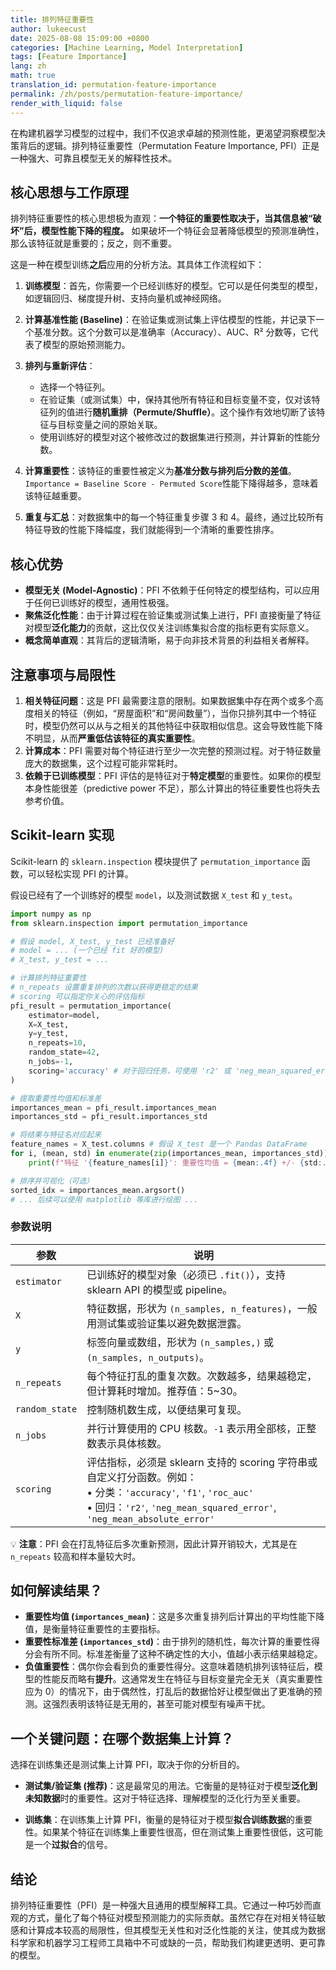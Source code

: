 ```yaml
---
title: 排列特征重要性
author: lukeecust
date: 2025-08-08 15:09:00 +0800
categories: [Machine Learning, Model Interpretation]
tags: [Feature Importance]
lang: zh
math: true
translation_id: permutation-feature-importance
permalink: /zh/posts/permutation-feature-importance/
render_with_liquid: false
---
```


在构建机器学习模型的过程中，我们不仅追求卓越的预测性能，更渴望洞察模型决策背后的逻辑。排列特征重要性（Permutation Feature Importance, PFI）正是一种强大、可靠且模型无关的解释性技术。

## 核心思想与工作原理

排列特征重要性的核心思想极为直观：**一个特征的重要性取决于，当其信息被“破坏”后，模型性能下降的程度。** 如果破坏一个特征会显著降低模型的预测准确性，那么该特征就是重要的；反之，则不重要。

这是一种在模型训练**之后**应用的分析方法。其具体工作流程如下：

1.  **训练模型**：首先，你需要一个已经训练好的模型。它可以是任何类型的模型，如逻辑回归、梯度提升树、支持向量机或神经网络。

2.  **计算基准性能 (Baseline)**：在验证集或测试集上评估模型的性能，并记录下一个基准分数。这个分数可以是准确率（Accuracy）、AUC、R² 分数等，它代表了模型的原始预测能力。

3.  **排列与重新评估**：
    *   选择一个特征列。
    *   在验证集（或测试集）中，保持其他所有特征和目标变量不变，仅对该特征列的值进行**随机重排（Permute/Shuffle）**。这个操作有效地切断了该特征与目标变量之间的原始关联。
    *   使用训练好的模型对这个被修改过的数据集进行预测，并计算新的性能分数。

4.  **计算重要性**：该特征的重要性被定义为**基准分数与排列后分数的差值**。
    `Importance = Baseline Score - Permuted Score`性能下降得越多，意味着该特征越重要。

5.  **重复与汇总**：对数据集中的每一个特征重复步骤 3 和 4。最终，通过比较所有特征导致的性能下降幅度，我们就能得到一个清晰的重要性排序。

## 核心优势

*   **模型无关 (Model-Agnostic)**：PFI 不依赖于任何特定的模型结构，可以应用于任何已训练好的模型，通用性极强。
*   **聚焦泛化性能**：由于计算过程在验证集或测试集上进行，PFI 直接衡量了特征对模型**泛化能力**的贡献，这比仅仅关注训练集拟合度的指标更有实际意义。
*   **概念简单直观**：其背后的逻辑清晰，易于向非技术背景的利益相关者解释。

## 注意事项与局限性

1.  **相关特征问题**：这是 PFI 最需要注意的限制。如果数据集中存在两个或多个高度相关的特征（例如，“房屋面积”和“房间数量”），当你只排列其中一个特征时，模型仍然可以从与之相关的其他特征中获取相似信息。这会导致性能下降不明显，从而**严重低估该特征的真实重要性**。
2.  **计算成本**：PFI 需要对每个特征进行至少一次完整的预测过程。对于特征数量庞大的数据集，这个过程可能非常耗时。
3.  **依赖于已训练模型**：PFI 评估的是特征对于**特定模型**的重要性。如果你的模型本身性能很差（predictive power 不足），那么计算出的特征重要性也将失去参考价值。

## Scikit-learn 实现

Scikit-learn 的 `sklearn.inspection` 模块提供了 `permutation_importance` 函数，可以轻松实现 PFI 的计算。

假设已经有了一个训练好的模型 `model`，以及测试数据 `X_test` 和 `y_test`。

```python
import numpy as np
from sklearn.inspection import permutation_importance

# 假设 model, X_test, y_test 已经准备好
# model = ... (一个已经 fit 好的模型)
# X_test, y_test = ...

# 计算排列特征重要性
# n_repeats 设置重复排列的次数以获得更稳定的结果
# scoring 可以指定你关心的评估指标
pfi_result = permutation_importance(
    estimator=model,
    X=X_test,
    y=y_test,
    n_repeats=10,
    random_state=42,
    n_jobs=-1,
    scoring='accuracy' # 对于回归任务，可使用 'r2' 或 'neg_mean_squared_error'
)

# 提取重要性均值和标准差
importances_mean = pfi_result.importances_mean
importances_std = pfi_result.importances_std

# 将结果与特征名对应起来
feature_names = X_test.columns # 假设 X_test 是一个 Pandas DataFrame
for i, (mean, std) in enumerate(zip(importances_mean, importances_std)):
    print(f"特征 '{feature_names[i]}': 重要性均值 = {mean:.4f} +/- {std:.4f}")

# 排序并可视化（可选）
sorted_idx = importances_mean.argsort()
# ... 后续可以使用 matplotlib 等库进行绘图 ...
```

### 参数说明

| 参数             | 说明                                                                                                                                                             |
| -------------- | -------------------------------------------------------------------------------------------------------------------------------------------------------------- |
| `estimator`    | 已训练好的模型对象（必须已 `.fit()`），支持 sklearn API 的模型或 pipeline。                                                                                                          |
| `X`            | 特征数据，形状为 `(n_samples, n_features)`，一般用测试集或验证集以避免数据泄露。                                                                                                          |
| `y`            | 标签向量或数组，形状为 `(n_samples,)` 或 `(n_samples, n_outputs)`。                                                                                                         |
| `n_repeats`    | 每个特征打乱的重复次数。次数越多，结果越稳定，但计算耗时增加。推荐值：5\~30。                                                                                                                      |
| `random_state` | 控制随机数生成，以便结果可复现。                                                                                                                                               |
| `n_jobs`       | 并行计算使用的 CPU 核数。`-1` 表示用全部核，正整数表示具体核数。                                                                                                                          |
| `scoring`      | 评估指标，必须是 sklearn 支持的 scoring 字符串或自定义打分函数。例如：<br>• 分类：`'accuracy'`, `'f1'`, `'roc_auc'`<br>• 回归：`'r2'`, `'neg_mean_squared_error'`, `'neg_mean_absolute_error'` |

💡 **注意**：PFI 会在打乱特征后多次重新预测，因此计算开销较大，尤其是在 `n_repeats` 较高和样本量较大时。


## 如何解读结果？

*   **重要性均值 (`importances_mean`)**：这是多次重复排列后计算出的平均性能下降值，是衡量特征重要性的主要指标。
*   **重要性标准差 (`importances_std`)**：由于排列的随机性，每次计算的重要性得分会有所不同。标准差衡量了这种不确定性的大小，值越小表示结果越稳定。
*   **负值重要性**：偶尔你会看到负的重要性得分。这意味着随机排列该特征后，模型的性能反而略有**提升**。这通常发生在特征与目标变量完全无关（真实重要性应为 0）的情况下，由于偶然性，打乱后的数据恰好让模型做出了更准确的预测。这强烈表明该特征是无用的，甚至可能对模型有噪声干扰。

## 一个关键问题：在哪个数据集上计算？

选择在训练集还是测试集上计算 PFI，取决于你的分析目的。

*   **测试集/验证集 (推荐)**：这是最常见的用法。它衡量的是特征对于模型**泛化到未知数据**时的重要性。这对于特征选择、理解模型的泛化行为至关重要。

*   **训练集**：在训练集上计算 PFI，衡量的是特征对于模型**拟合训练数据**的重要性。如果某个特征在训练集上重要性很高，但在测试集上重要性很低，这可能是一个**过拟合**的信号。

## 结论

排列特征重要性（PFI）是一种强大且通用的模型解释工具。它通过一种巧妙而直观的方式，量化了每个特征对模型预测能力的实际贡献。虽然它存在对相关特征敏感和计算成本较高的局限性，但其模型无关性和对泛化性能的关注，使其成为数据科学家和机器学习工程师工具箱中不可或缺的一员，帮助我们构建更透明、更可靠的模型。






